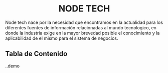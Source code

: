 <div align="center"><h1>NODE TECH</h1></div>
Node tech nace por la necesidad que encontramos en la actualidad para los diferentes fuentes de información relacionadas al mundo tecnologico, en donde la industria exige en la mayor brevedad posible el conocimiento y la aplicabilidad de el mismo para el sistema de negocios.<br>

###

## **Tabla de Contenido**
..demo